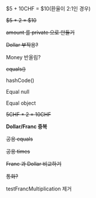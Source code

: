 $5 + 10CHF = $10(환율이 2:1인 경우)

~~$5 * 2 = $10~~

~~amount 를 private 으로 만들기~~

~~Dollar 부작용?~~

Money 반올림?

~~equals()~~

hashCode()

Equal null

Equal object

~~5CHF * 2 = 10CHF~~

**Dollar/Franc 중복**

~~공용 equals~~

~~공용 times~~

~~Franc 과 Dollar 비교하기~~

~~통화?~~

testFrancMultiplication 제거
